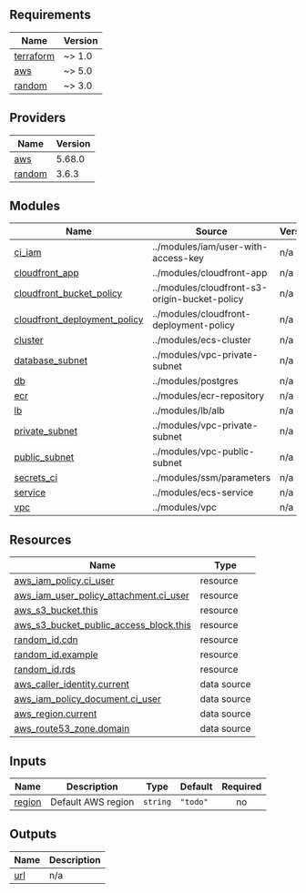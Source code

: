 <!-- BEGIN_TF_DOCS -->
## Requirements

| Name | Version |
|------|---------|
| <a name="requirement_terraform"></a> [terraform](#requirement\_terraform) | ~> 1.0 |
| <a name="requirement_aws"></a> [aws](#requirement\_aws) | ~> 5.0 |
| <a name="requirement_random"></a> [random](#requirement\_random) | ~> 3.0 |

## Providers

| Name | Version |
|------|---------|
| <a name="provider_aws"></a> [aws](#provider\_aws) | 5.68.0 |
| <a name="provider_random"></a> [random](#provider\_random) | 3.6.3 |

## Modules

| Name | Source | Version |
|------|--------|---------|
| <a name="module_ci_iam"></a> [ci\_iam](#module\_ci\_iam) | ../modules/iam/user-with-access-key | n/a |
| <a name="module_cloudfront_app"></a> [cloudfront\_app](#module\_cloudfront\_app) | ../modules/cloudfront-app | n/a |
| <a name="module_cloudfront_bucket_policy"></a> [cloudfront\_bucket\_policy](#module\_cloudfront\_bucket\_policy) | ../modules/cloudfront-s3-origin-bucket-policy | n/a |
| <a name="module_cloudfront_deployment_policy"></a> [cloudfront\_deployment\_policy](#module\_cloudfront\_deployment\_policy) | ../modules/cloudfront-deployment-policy | n/a |
| <a name="module_cluster"></a> [cluster](#module\_cluster) | ../modules/ecs-cluster | n/a |
| <a name="module_database_subnet"></a> [database\_subnet](#module\_database\_subnet) | ../modules/vpc-private-subnet | n/a |
| <a name="module_db"></a> [db](#module\_db) | ../modules/postgres | n/a |
| <a name="module_ecr"></a> [ecr](#module\_ecr) | ../modules/ecr-repository | n/a |
| <a name="module_lb"></a> [lb](#module\_lb) | ../modules/lb/alb | n/a |
| <a name="module_private_subnet"></a> [private\_subnet](#module\_private\_subnet) | ../modules/vpc-private-subnet | n/a |
| <a name="module_public_subnet"></a> [public\_subnet](#module\_public\_subnet) | ../modules/vpc-public-subnet | n/a |
| <a name="module_secrets_ci"></a> [secrets\_ci](#module\_secrets\_ci) | ../modules/ssm/parameters | n/a |
| <a name="module_service"></a> [service](#module\_service) | ../modules/ecs-service | n/a |
| <a name="module_vpc"></a> [vpc](#module\_vpc) | ../modules/vpc | n/a |

## Resources

| Name | Type |
|------|------|
| [aws_iam_policy.ci_user](https://registry.terraform.io/providers/hashicorp/aws/latest/docs/resources/iam_policy) | resource |
| [aws_iam_user_policy_attachment.ci_user](https://registry.terraform.io/providers/hashicorp/aws/latest/docs/resources/iam_user_policy_attachment) | resource |
| [aws_s3_bucket.this](https://registry.terraform.io/providers/hashicorp/aws/latest/docs/resources/s3_bucket) | resource |
| [aws_s3_bucket_public_access_block.this](https://registry.terraform.io/providers/hashicorp/aws/latest/docs/resources/s3_bucket_public_access_block) | resource |
| [random_id.cdn](https://registry.terraform.io/providers/hashicorp/random/latest/docs/resources/id) | resource |
| [random_id.example](https://registry.terraform.io/providers/hashicorp/random/latest/docs/resources/id) | resource |
| [random_id.rds](https://registry.terraform.io/providers/hashicorp/random/latest/docs/resources/id) | resource |
| [aws_caller_identity.current](https://registry.terraform.io/providers/hashicorp/aws/latest/docs/data-sources/caller_identity) | data source |
| [aws_iam_policy_document.ci_user](https://registry.terraform.io/providers/hashicorp/aws/latest/docs/data-sources/iam_policy_document) | data source |
| [aws_region.current](https://registry.terraform.io/providers/hashicorp/aws/latest/docs/data-sources/region) | data source |
| [aws_route53_zone.domain](https://registry.terraform.io/providers/hashicorp/aws/latest/docs/data-sources/route53_zone) | data source |

## Inputs

| Name | Description | Type | Default | Required |
|------|-------------|------|---------|:--------:|
| <a name="input_region"></a> [region](#input\_region) | Default AWS region | `string` | `"todo"` | no |

## Outputs

| Name | Description |
|------|-------------|
| <a name="output_url"></a> [url](#output\_url) | n/a |
<!-- END_TF_DOCS -->